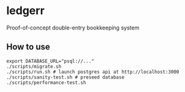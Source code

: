 # ledgerr
Proof-of-concept double-entry bookkeeping system 

## How to use

```shell
export DATABASE_URL="psql://..."
./scripts/migrate.sh
./scripts/run.sh # launch postgres api at http://localhost:3000
./scripts/sanity-test.sh # preseed database
./scripts/performance-test.sh
```
